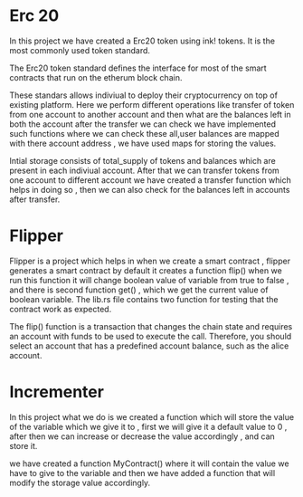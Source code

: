 # Erc 20 
 
In this project we have created a 
Erc20 token using ink! tokens. It is the most commonly used token standard.

The Erc20 token standard defines the interface for most of the smart contracts that run on the etherum block chain.

These standars allows indiviual to deploy their cryptocurrency on top of existing platform.
Here we perform different operations like transfer of token from one account to another account and then what are the balances left in both the account after the transfer we can check we have implemented such functions where we can check these all,user balances are mapped with there account address , we have used maps for storing the values.

Intial storage consists of total_supply of tokens and balances which are present in each indiviual account. After that we can transfer tokens from one account to different account we have created a transfer function which helps in doing so , then we  can also check for the balances left in accounts after transfer.


# Flipper 

Flipper is a project which helps in when we create a smart contract , flipper generates a smart contract by default it creates a function  flip() when we run this function it will change boolean value of variable from true to false , and there is second function get() , which we get the current value of boolean variable. The lib.rs file contains two function for testing that the contract work as expected.

The flip() function is a transaction that changes the chain state and requires an account with funds to be used to execute the call. Therefore, you should select an account that has a predefined account balance, such as the alice account.



#   Incrementer 

In this project what we do is we created a function which will store the value of the variable which we give it to , first we will give it a default value to 0 , after then we can increase or decrease the value accordingly , and can store it.

we have created a function MyContract() where it will contain the value we have to give to the variable and then we have added a function that will modify the storage value accordingly. 



